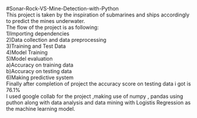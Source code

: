 #Sonar-Rock-VS-Mine-Detection-with-Python  
 This project is taken by the inspiration of submarines and ships accordingly to predict the mines underwater.  
 The flow of the project is as following:  
 1)Importing dependencies  
 2)Data collection and data preprocessing  
 3)Training and Test Data  
 4)Model Training  
 5)Model evaluation  
  a)Accuracy on training data  
  b)Accuracy on testing data  
 6)Making predictive system  
 Finally after completion of project the accuracy score on testing data i got is 76.1%  
 I used google collab for the project ,making use of numpy , pandas using puthon along with data analysis and data mining with Logistis Regression as the machine learning model.
